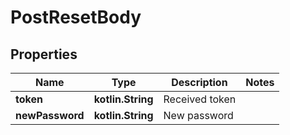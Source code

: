 
# PostResetBody

## Properties
Name | Type | Description | Notes
------------ | ------------- | ------------- | -------------
**token** | **kotlin.String** | Received token | 
**newPassword** | **kotlin.String** |  New password | 



